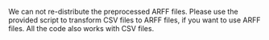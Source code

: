 We can not re-distribute the preprocessed ARFF files. Please use the provided script to transform CSV files to ARFF
files, if you want to use ARFF files. All the code also works with CSV files. 